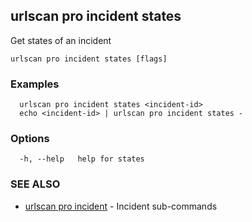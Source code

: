 ## urlscan pro incident states

Get states of an incident

```
urlscan pro incident states [flags]
```

### Examples

```
  urlscan pro incident states <incident-id>
  echo <incident-id> | urlscan pro incident states -
```

### Options

```
  -h, --help   help for states
```

### SEE ALSO

* [urlscan pro incident](urlscan_pro_incident.md)	 - Incident sub-commands

